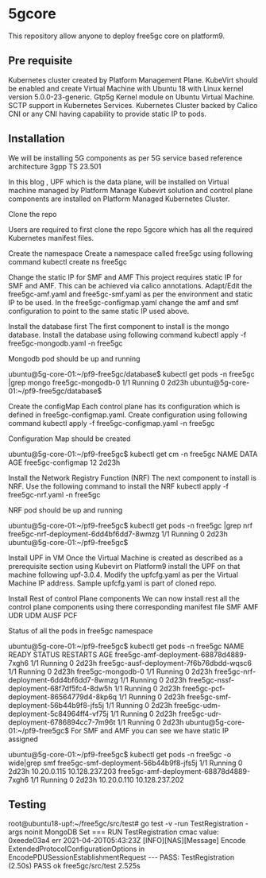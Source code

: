 # 5gcore

This repository allow anyone to deploy free5gc core on platform9.

## Pre requisite

Kubernetes cluster created by Platform Management Plane.
KubeVirt should be enabled and create Virtual Machine with Ubuntu 18 with Linux kernel version 5.0.0-23-generic.
Gtp5g Kernel module on Ubuntu Virtual Machine.
SCTP support in Kubernetes Services.
Kubernetes Cluster backed by Calico CNI or any CNI having capability to provide static IP to pods.



## Installation

We will be installing 5G components as per 5G service based reference architecture 3gpp TS 23.501

In this blog , UPF which is the data plane, will be installed on Virtual machine managed by Platform Manage Kubevirt solution and control plane components are installed on Platform Managed Kubernetes Cluster.

Clone the repo 

Users are required to first clone the repo 5gcore which has all the required Kubernetes manifest files.

Create the namespace
Create a namespace called free5gc using following command
kubectl create ns free5gc

Change the static IP for SMF and AMF
This project requires static IP for SMF and AMF. This can be achieved via calico annotations.
Adapt/Edit  the free5gc-amf.yaml and free5gc-smf.yaml as per the environment and static IP to be used.
In  the free5gc-configmap.yaml change the amf and smf configuration to point to the same static IP used above.

Install the database first
The first component to install is the mongo database. Install the database using following command
kubectl apply -f free5gc-mongodb.yaml -n free5gc

Mongodb pod should be up and running

ubuntu@5g-core-01:~/pf9-free5gc/database$ kubectl get pods -n free5gc |grep mongo
free5gc-mongodb-0                          1/1     Running   0          2d23h
ubuntu@5g-core-01:~/pf9-free5gc/database$ 

Create the configMap
Each control plane has its configuration which is defined in free5gc-configmap.yaml.
Create configuration using following command
	kubectl apply -f free5gc-configmap.yaml -n free5gc


Configuration Map should be created

ubuntu@5g-core-01:~/pf9-free5gc$ kubectl get cm -n free5gc 
NAME                DATA   AGE
free5gc-configmap   12     2d23h


Install the Network Registry Function (NRF)
The next component to install is NRF. Use the following command to install the NRF
	kubectl apply -f free5gc-nrf.yaml -n free5gc

NRF pod should be up and running

ubuntu@5g-core-01:~/pf9-free5gc$ kubectl get pods -n free5gc |grep nrf
free5gc-nrf-deployment-6dd4bf6dd7-8wmzg    1/1     Running   0          2d23h
ubuntu@5g-core-01:~/pf9-free5gc$

Install UPF in VM
Once the Virtual Machine is created as described as a prerequisite section using Kubevirt on Platform9 install the UPF on that machine following upf-3.0.4. 
Modify the upfcfg.yaml as per the Virtual Machine IP address. Sample upfcfg.yaml is part of cloned repo.

Install Rest of control Plane components
We can now install rest all the control plane components using there corresponding manifest file
SMF
AMF
UDR
UDM
AUSF
PCF

Status of all the pods in free5gc namespace

ubuntu@5g-core-01:~/pf9-free5gc$ kubectl get pods -n free5gc 
NAME                                       READY   STATUS    RESTARTS   AGE
free5gc-amf-deployment-68878d4889-7xgh6    1/1     Running   0          2d23h
free5gc-ausf-deployment-7f6b76dbdd-wqsc6   1/1     Running   0          2d23h
free5gc-mongodb-0                          1/1     Running   0          2d23h
free5gc-nrf-deployment-6dd4bf6dd7-8wmzg    1/1     Running   0          2d23h
free5gc-nssf-deployment-68f7df5fc4-8dw5h   1/1     Running   0          2d23h
free5gc-pcf-deployment-86564779d4-8kp6q    1/1     Running   0          2d23h
free5gc-smf-deployment-56b44b9f8-jfs5j     1/1     Running   0          2d23h
free5gc-udm-deployment-5c84964ff4-vf75j    1/1     Running   0          2d23h
free5gc-udr-deployment-6786894cc7-7m96t    1/1     Running   0          2d23h
ubuntu@5g-core-01:~/pf9-free5gc$ 
For SMF and AMF you can see we have static IP assigned 

ubuntu@5g-core-01:~/pf9-free5gc$ kubectl get pods -n free5gc  -o wide|grep smf
free5gc-smf-deployment-56b44b9f8-jfs5j     1/1     Running   0          2d23h   10.20.0.115   10.128.237.203   <none>           <none>
free5gc-amf-deployment-68878d4889-7xgh6    1/1     Running   0          2d23h   10.20.0.110   10.128.237.202   <none>           <none>


## Testing

root@ubuntu18-upf:~/free5gc/src/test# go test -v -run TestRegistration -args noinit
MongoDB Set
=== RUN   TestRegistration
cmac value: 0xeede03a4
err <nil>
2021-04-20T05:43:23Z [INFO][NAS][Message] Encode ExtendedProtocolConfigurationOptions in EncodePDUSessionEstablishmentRequest
--- PASS: TestRegistration (2.50s)
PASS
ok      free5gc/src/test        2.525s
